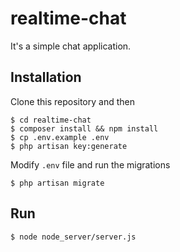 # realtime-chat
It's a simple chat application.

## Installation
Clone this repository and then

```
$ cd realtime-chat
$ composer install && npm install
$ cp .env.example .env
$ php artisan key:generate
```
Modify `.env` file and run the migrations

```
$ php artisan migrate
```

## Run
```bash
$ node node_server/server.js
```
